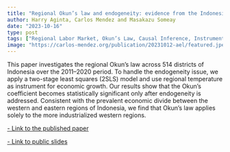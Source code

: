 ```yaml
---
title: "Regional Okun’s law and endogeneity: evidence from the Indonesian districts"
author: Harry Aginta, Carlos Mendez and Masakazu Someay
date: "2023-10-16"
type: post
tags: ["Regional Labor Market, Okun’s Law, Causal Inference, Instrumental Variable, Indonesia "]
image: "https://carlos-mendez.org/publication/20231012-ael/featured.jpeg "
---
```



This paper investigates the regional Okun’s law across 514 districts of Indonesia over the 2011–2020 period. To handle the endogeneity issue, we apply a two-stage least squares (2SLS) model and use regional temperature as instrument for economic growth. Our results show that the Okun’s coefficient becomes statistically significant only after endogeneity is addressed. Consistent with the prevalent economic divide between the western and eastern regions of Indonesia, we find that Okun’s law applies solely to the more industrialized western regions.



[- Link to the published paper](https://www.tandfonline.com/eprint/CBRAD7SK4SSQDKF425QT/full?target=10.1080/13504851.2023.2267814)


[- Link to public slides](https://www.canva.com/design/DAFq9W8GUaI/hwxuKlm3qj6-TCjzwWW7QA/view?utm_content=DAFq9W8GUaI&utm_campaign=designshare&utm_medium=link&utm_source=publishsharelink)




